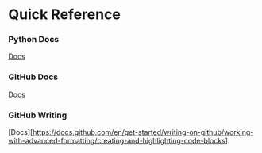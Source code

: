 # Quick Reference

### Python Docs
[Docs](https://docs.python.org/3/)

### GitHub Docs
[Docs](https://docs.github.com/en)

### GitHub Writing
[Docs][https://docs.github.com/en/get-started/writing-on-github/working-with-advanced-formatting/creating-and-highlighting-code-blocks]
